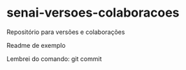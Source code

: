 # senai-versoes-colaboracoes
 Repositório para versões e colaborações

 Readme de exemplo

Lembrei do comando: git commit
